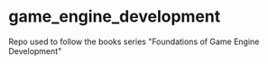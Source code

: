 # game_engine_development
Repo used to follow the books series "Foundations of Game Engine Development"
